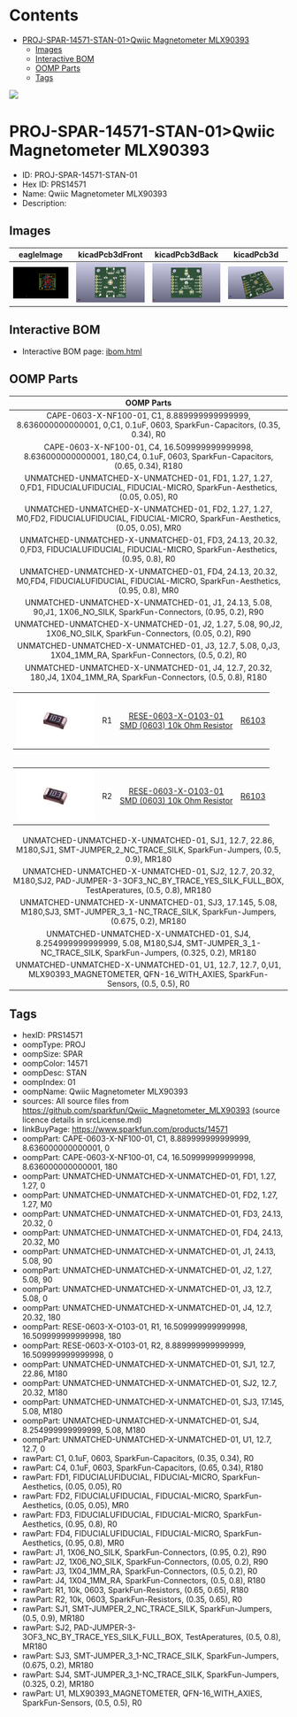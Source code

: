 



Contents
========

* [PROJ-SPAR-14571-STAN-01>Qwiic Magnetometer MLX90393](#proj-spar-14571-stan-01qwiic-magnetometer-mlx90393)
	* [Images](#images)
	* [Interactive BOM](#interactive-bom)
	* [OOMP Parts](#oomp-parts)
	* [Tags](#tags)
  
![][im]
# PROJ-SPAR-14571-STAN-01>Qwiic Magnetometer MLX90393

- ID: PROJ-SPAR-14571-STAN-01
- Hex ID: PRS14571
- Name: Qwiic Magnetometer MLX90393
- Description: 

## Images
  
  

|eagleImage|kicadPcb3dFront|kicadPcb3dBack|kicadPcb3d|
| :---: | :---: | :---: | :---: |
|[![eagleImage](eagleImage_140.png)](eagleImage_600.png)|[![kicadPcb3dFront](kicadPcb3dFront_140.png)](kicadPcb3dFront_600.png)|[![kicadPcb3dBack](kicadPcb3dBack_140.png)](kicadPcb3dBack_600.png)|[![kicadPcb3d](kicadPcb3d_140.png)](kicadPcb3d_600.png)|

## Interactive BOM

- Interactive BOM page: [ibom.html](kicad/bom/ibom.html)

## OOMP Parts
  

|OOMP Parts|
| :---: |
|CAPE-0603-X-NF100-01, C1, 8.889999999999999, 8.636000000000001, 0,C1, 0.1uF, 0603, SparkFun-Capacitors, (0.35, 0.34), R0|
|CAPE-0603-X-NF100-01, C4, 16.509999999999998, 8.636000000000001, 180,C4, 0.1uF, 0603, SparkFun-Capacitors, (0.65, 0.34), R180|
|UNMATCHED-UNMATCHED-X-UNMATCHED-01, FD1, 1.27, 1.27, 0,FD1, FIDUCIALUFIDUCIAL, FIDUCIAL-MICRO, SparkFun-Aesthetics, (0.05, 0.05), R0|
|UNMATCHED-UNMATCHED-X-UNMATCHED-01, FD2, 1.27, 1.27, M0,FD2, FIDUCIALUFIDUCIAL, FIDUCIAL-MICRO, SparkFun-Aesthetics, (0.05, 0.05), MR0|
|UNMATCHED-UNMATCHED-X-UNMATCHED-01, FD3, 24.13, 20.32, 0,FD3, FIDUCIALUFIDUCIAL, FIDUCIAL-MICRO, SparkFun-Aesthetics, (0.95, 0.8), R0|
|UNMATCHED-UNMATCHED-X-UNMATCHED-01, FD4, 24.13, 20.32, M0,FD4, FIDUCIALUFIDUCIAL, FIDUCIAL-MICRO, SparkFun-Aesthetics, (0.95, 0.8), MR0|
|UNMATCHED-UNMATCHED-X-UNMATCHED-01, J1, 24.13, 5.08, 90,J1, 1X06_NO_SILK, SparkFun-Connectors, (0.95, 0.2), R90|
|UNMATCHED-UNMATCHED-X-UNMATCHED-01, J2, 1.27, 5.08, 90,J2, 1X06_NO_SILK, SparkFun-Connectors, (0.05, 0.2), R90|
|UNMATCHED-UNMATCHED-X-UNMATCHED-01, J3, 12.7, 5.08, 0,J3, 1X04_1MM_RA, SparkFun-Connectors, (0.5, 0.2), R0|
|UNMATCHED-UNMATCHED-X-UNMATCHED-01, J4, 12.7, 20.32, 180,J4, 1X04_1MM_RA, SparkFun-Connectors, (0.5, 0.8), R180|
|<table><tr><td>![RESE-0603-X-O103-01](https://raw.githubusercontent.com/oomlout/oomlout_OOMP_parts/main/RESE-0603-X-O103-01/image_140.jpg)</td><td> R1</td><td>[RESE-0603-X-O103-01<br>SMD (0603) 10k Ohm Resistor](https://github.com/oomlout/oomlout_OOMP_parts/tree/main/RESE-0603-X-O103-01/)</td><td>[R6103](https://github.com/oomlout/oomlout_OOMP_parts/tree/main/RESE-0603-X-O103-01/)</td></tr></table>|
|<table><tr><td>![RESE-0603-X-O103-01](https://raw.githubusercontent.com/oomlout/oomlout_OOMP_parts/main/RESE-0603-X-O103-01/image_140.jpg)</td><td> R2</td><td>[RESE-0603-X-O103-01<br>SMD (0603) 10k Ohm Resistor](https://github.com/oomlout/oomlout_OOMP_parts/tree/main/RESE-0603-X-O103-01/)</td><td>[R6103](https://github.com/oomlout/oomlout_OOMP_parts/tree/main/RESE-0603-X-O103-01/)</td></tr></table>|
|UNMATCHED-UNMATCHED-X-UNMATCHED-01, SJ1, 12.7, 22.86, M180,SJ1, SMT-JUMPER_2_NC_TRACE_SILK, SparkFun-Jumpers, (0.5, 0.9), MR180|
|UNMATCHED-UNMATCHED-X-UNMATCHED-01, SJ2, 12.7, 20.32, M180,SJ2, PAD-JUMPER-3-3OF3_NC_BY_TRACE_YES_SILK_FULL_BOX, TestAperatures, (0.5, 0.8), MR180|
|UNMATCHED-UNMATCHED-X-UNMATCHED-01, SJ3, 17.145, 5.08, M180,SJ3, SMT-JUMPER_3_1-NC_TRACE_SILK, SparkFun-Jumpers, (0.675, 0.2), MR180|
|UNMATCHED-UNMATCHED-X-UNMATCHED-01, SJ4, 8.254999999999999, 5.08, M180,SJ4, SMT-JUMPER_3_1-NC_TRACE_SILK, SparkFun-Jumpers, (0.325, 0.2), MR180|
|UNMATCHED-UNMATCHED-X-UNMATCHED-01, U1, 12.7, 12.7, 0,U1, MLX90393_MAGNETOMETER, QFN-16_WITH_AXIES, SparkFun-Sensors, (0.5, 0.5), R0|

## Tags

- hexID: PRS14571
- oompType: PROJ
- oompSize: SPAR
- oompColor: 14571
- oompDesc: STAN
- oompIndex: 01
- oompName: Qwiic Magnetometer MLX90393
- sources: All source files from https://github.com/sparkfun/Qwiic_Magnetometer_MLX90393 (source licence details in srcLicense.md)
- linkBuyPage: https://www.sparkfun.com/products/14571
- oompPart: CAPE-0603-X-NF100-01, C1, 8.889999999999999, 8.636000000000001, 0
- oompPart: CAPE-0603-X-NF100-01, C4, 16.509999999999998, 8.636000000000001, 180
- oompPart: UNMATCHED-UNMATCHED-X-UNMATCHED-01, FD1, 1.27, 1.27, 0
- oompPart: UNMATCHED-UNMATCHED-X-UNMATCHED-01, FD2, 1.27, 1.27, M0
- oompPart: UNMATCHED-UNMATCHED-X-UNMATCHED-01, FD3, 24.13, 20.32, 0
- oompPart: UNMATCHED-UNMATCHED-X-UNMATCHED-01, FD4, 24.13, 20.32, M0
- oompPart: UNMATCHED-UNMATCHED-X-UNMATCHED-01, J1, 24.13, 5.08, 90
- oompPart: UNMATCHED-UNMATCHED-X-UNMATCHED-01, J2, 1.27, 5.08, 90
- oompPart: UNMATCHED-UNMATCHED-X-UNMATCHED-01, J3, 12.7, 5.08, 0
- oompPart: UNMATCHED-UNMATCHED-X-UNMATCHED-01, J4, 12.7, 20.32, 180
- oompPart: RESE-0603-X-O103-01, R1, 16.509999999999998, 16.509999999999998, 180
- oompPart: RESE-0603-X-O103-01, R2, 8.889999999999999, 16.509999999999998, 0
- oompPart: UNMATCHED-UNMATCHED-X-UNMATCHED-01, SJ1, 12.7, 22.86, M180
- oompPart: UNMATCHED-UNMATCHED-X-UNMATCHED-01, SJ2, 12.7, 20.32, M180
- oompPart: UNMATCHED-UNMATCHED-X-UNMATCHED-01, SJ3, 17.145, 5.08, M180
- oompPart: UNMATCHED-UNMATCHED-X-UNMATCHED-01, SJ4, 8.254999999999999, 5.08, M180
- oompPart: UNMATCHED-UNMATCHED-X-UNMATCHED-01, U1, 12.7, 12.7, 0
- rawPart: C1, 0.1uF, 0603, SparkFun-Capacitors, (0.35, 0.34), R0
- rawPart: C4, 0.1uF, 0603, SparkFun-Capacitors, (0.65, 0.34), R180
- rawPart: FD1, FIDUCIALUFIDUCIAL, FIDUCIAL-MICRO, SparkFun-Aesthetics, (0.05, 0.05), R0
- rawPart: FD2, FIDUCIALUFIDUCIAL, FIDUCIAL-MICRO, SparkFun-Aesthetics, (0.05, 0.05), MR0
- rawPart: FD3, FIDUCIALUFIDUCIAL, FIDUCIAL-MICRO, SparkFun-Aesthetics, (0.95, 0.8), R0
- rawPart: FD4, FIDUCIALUFIDUCIAL, FIDUCIAL-MICRO, SparkFun-Aesthetics, (0.95, 0.8), MR0
- rawPart: J1, 1X06_NO_SILK, SparkFun-Connectors, (0.95, 0.2), R90
- rawPart: J2, 1X06_NO_SILK, SparkFun-Connectors, (0.05, 0.2), R90
- rawPart: J3, 1X04_1MM_RA, SparkFun-Connectors, (0.5, 0.2), R0
- rawPart: J4, 1X04_1MM_RA, SparkFun-Connectors, (0.5, 0.8), R180
- rawPart: R1, 10k, 0603, SparkFun-Resistors, (0.65, 0.65), R180
- rawPart: R2, 10k, 0603, SparkFun-Resistors, (0.35, 0.65), R0
- rawPart: SJ1, SMT-JUMPER_2_NC_TRACE_SILK, SparkFun-Jumpers, (0.5, 0.9), MR180
- rawPart: SJ2, PAD-JUMPER-3-3OF3_NC_BY_TRACE_YES_SILK_FULL_BOX, TestAperatures, (0.5, 0.8), MR180
- rawPart: SJ3, SMT-JUMPER_3_1-NC_TRACE_SILK, SparkFun-Jumpers, (0.675, 0.2), MR180
- rawPart: SJ4, SMT-JUMPER_3_1-NC_TRACE_SILK, SparkFun-Jumpers, (0.325, 0.2), MR180
- rawPart: U1, MLX90393_MAGNETOMETER, QFN-16_WITH_AXIES, SparkFun-Sensors, (0.5, 0.5), R0



[im]: kicadPcb3d_450.png
